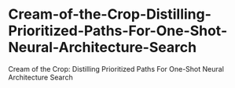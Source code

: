 # Cream-of-the-Crop-Distilling-Prioritized-Paths-For-One-Shot-Neural-Architecture-Search
Cream of the Crop: Distilling Prioritized Paths For One-Shot Neural Architecture Search
